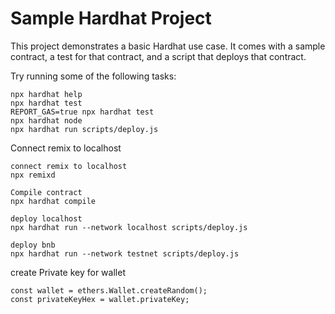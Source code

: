 # Sample Hardhat Project

This project demonstrates a basic Hardhat use case. It comes with a sample contract, a test for that contract, and a script that deploys that contract.

Try running some of the following tasks:

```shell
npx hardhat help
npx hardhat test
REPORT_GAS=true npx hardhat test
npx hardhat node
npx hardhat run scripts/deploy.js
```

Connect remix to localhost

```shell
connect remix to localhost
npx remixd

Compile contract
npx hardhat compile

deploy localhost
npx hardhat run --network localhost scripts/deploy.js

deploy bnb
npx hardhat run --network testnet scripts/deploy.js
```

create Private key for wallet

```shell
const wallet = ethers.Wallet.createRandom();
const privateKeyHex = wallet.privateKey;
```
